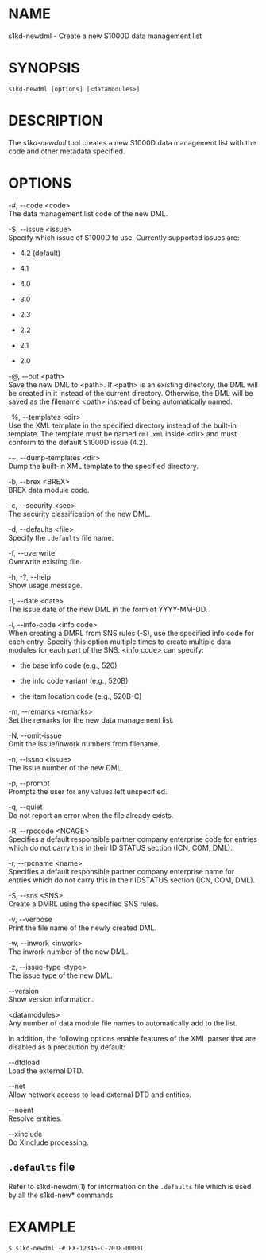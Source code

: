 NAME
====

s1kd-newdml - Create a new S1000D data management list

SYNOPSIS
========

    s1kd-newdml [options] [<datamodules>]

DESCRIPTION
===========

The *s1kd-newdml* tool creates a new S1000D data management list with
the code and other metadata specified.

OPTIONS
=======

-\#, --code &lt;code&gt;  
The data management list code of the new DML.

-$, --issue &lt;issue&gt;  
Specify which issue of S1000D to use. Currently supported issues are:

-   4.2 (default)

-   4.1

-   4.0

-   3.0

-   2.3

-   2.2

-   2.1

-   2.0

-@, --out &lt;path&gt;  
Save the new DML to &lt;path&gt;. If &lt;path&gt; is an existing
directory, the DML will be created in it instead of the current
directory. Otherwise, the DML will be saved as the filename &lt;path&gt;
instead of being automatically named.

-%, --templates &lt;dir&gt;  
Use the XML template in the specified directory instead of the built-in
template. The template must be named `dml.xml` inside &lt;dir&gt; and
must conform to the default S1000D issue (4.2).

-\~, --dump-templates &lt;dir&gt;  
Dump the built-in XML template to the specified directory.

-b, --brex &lt;BREX&gt;  
BREX data module code.

-c, --security &lt;sec&gt;  
The security classification of the new DML.

-d, --defaults &lt;file&gt;  
Specify the `.defaults` file name.

-f, --overwrite  
Overwrite existing file.

-h, -?, --help  
Show usage message.

-I, --date &lt;date&gt;  
The issue date of the new DML in the form of YYYY-MM-DD.

-i, --info-code &lt;info code&gt;  
When creating a DMRL from SNS rules (-S), use the specified info code
for each entry. Specify this option multiple times to create multiple
data modules for each part of the SNS. &lt;info code&gt; can specify:

-   the base info code (e.g., 520)

-   the info code variant (e.g., 520B)

-   the item location code (e.g., 520B-C)

-m, --remarks &lt;remarks&gt;  
Set the remarks for the new data management list.

-N, --omit-issue  
Omit the issue/inwork numbers from filename.

-n, --issno &lt;issue&gt;  
The issue number of the new DML.

-p, --prompt  
Prompts the user for any values left unspecified.

-q, --quiet  
Do not report an error when the file already exists.

-R, --rpccode &lt;NCAGE&gt;  
Specifies a default responsible partner company enterprise code for
entries which do not carry this in their ID STATUS section (ICN, COM,
DML).

-r, --rpcname &lt;name&gt;  
Specifies a default responsible partner company enterprise name for
entries which do not carry this in their IDSTATUS section (ICN, COM,
DML).

-S, --sns &lt;SNS&gt;  
Create a DMRL using the specified SNS rules.

-v, --verbose  
Print the file name of the newly created DML.

-w, --inwork &lt;inwork&gt;  
The inwork number of the new DML.

-z, --issue-type &lt;type&gt;  
The issue type of the new DML.

--version  
Show version information.

&lt;datamodules&gt;  
Any number of data module file names to automatically add to the list.

In addition, the following options enable features of the XML parser
that are disabled as a precaution by default:

--dtdload  
Load the external DTD.

--net  
Allow network access to load external DTD and entities.

--noent  
Resolve entities.

--xinclude  
Do XInclude processing.

`.defaults` file
----------------

Refer to s1kd-newdm(1) for information on the `.defaults` file which is
used by all the s1kd-new\* commands.

EXAMPLE
=======

    $ s1kd-newdml -# EX-12345-C-2018-00001
